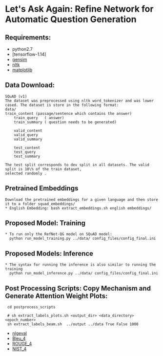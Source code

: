 # Let's Ask Again: Refine Network for Automatic Question Generation

## Requirements:

- python2.7
- [tensorflow-1.14]
- [gensim](https://pypi.python.org/pypi/gensim)
- [nltk](http://www.nltk.org/install.html)
- [matplotlib](https://matplotlib.org/users/installing.html)

## Data Download:

    SQuAD (v1)
    The dataset was preprocessed using nltk word_tokenizer and was lower cased. The dataset is store in the following format:
    data/
    train_content (passage/sentence which contains the answer)
        train_query   ( answer)
        train_summary ( question needs to be generated)

        valid_content
        valid_query
        valid_summary

        test_content
        test_query
        test_summary

    The test split corresponds to dev split in all datasets. The valid split is 10\% of the train dataset,
    selected randomly .

## Pretrained Embeddings

    Download the pretrained embeddings for a given language and then store it to a folder squad_embeddings/
    * English Embedding: bash extract_embeddings.sh english embeddings/

## Proposed Model: Training

    * To run only the RefNet-QG model on SQuAD model:
      python run_model_training.py ../data/ config_files/config_final.ini

## Proposed Models: Inference

    * The syntax for running the inference is also similar to running the training
      python run_model_inference.py ../data/ config_files/config_final.ini

## Post Processing Scripts: Copy Mechanism and Generate Attention Weight Plots:

     cd postprocess_scripts

     # sh extract_labels_plots.sh <output_dir> <data_directory> <epoch_number>
     sh extract_labels_beam.sh  ../output ../data True False 1000

- [nlgeval](https://github.com/Maluuba/nlg-eval)
- [Bleu_4](https://github.com/tylin/coco-caption)
- [ROUGE_4](https://github.com/gregdurrett/berkeley-doc-summarizer/blob/master/rouge/ROUGE/ROUGE-1.5.5.pl)
- [NIST_4](ftp://jaguar.ncsl.nist.gov/mt/resources/mteval-v13.pl)
